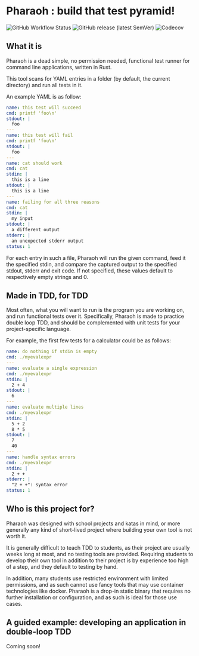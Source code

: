 # Pharaoh : build that test pyramid!

![GitHub Workflow Status](https://img.shields.io/github/workflow/status/chewie/pharaoh/ci)
![GitHub release (latest SemVer)](https://img.shields.io/github/v/release/chewie/pharaoh)
![Codecov](https://img.shields.io/codecov/c/github/chewie/pharaoh)

## What it is

Pharaoh is a dead simple, no permission needed, functional test runner for
command line applications, written in Rust.

This tool scans for YAML entries in a folder (by default, the current
directory) and run all tests in it.

An example YAML is as follow:

~~~yaml
name: this test will succeed
cmd: printf 'foo\n'
stdout: |
  foo
---
name: this test will fail
cmd: printf 'fou\n'
stdout: |
  foo
---
name: cat should work
cmd: cat
stdin: |
  this is a line
stdout: |
  this is a line
---
name: failing for all three reasons
cmd: cat
stdin: |
  my input
stdout: |
  a different output
stderr: |
  an unexpected stderr output
status: 1
~~~

For each entry in such a file, Pharaoh will run the given command, feed it the
specified stdin, and compare the captured output to the specified stdout,
stderr and exit code. If not specified, these values default to respectively
empty strings and 0.

## Made in TDD, for TDD

Most often, what you will want to run is the program you are working on, and
run functional tests over it. Specifically, Pharaoh is made to practice double
loop TDD, and should be complemented with unit tests for your project-specific
language.

For example, the first few tests for a calculator could be as follows:

~~~yaml
name: do nothing if stdin is empty
cmd: ./myevalexpr
---
name: evaluate a single expression
cmd: ./myevalexpr
stdin: |
  2 + 4
stdout: |
  6
---
name: evaluate multiple lines
cmd: ./myevalexpr
stdin: |
  5 + 2
  8 * 5
stdout: |
  7
  40
---
name: handle syntax errors
cmd: ./myevalexpr
stdin: |
  2 + +
stderr: |
  "2 + +": syntax error
status: 1
~~~

## Who is this project for?

Pharaoh was designed with school projects and katas in mind, or more generally
any kind of short-lived project where building your own tool is not worth it.

It is generally difficult to teach TDD to students, as their project are
usually weeks long at most, and no testing tools are provided. Requiring
students to develop their own tool in addition to their project is by
experience too high of a step, and they default to testing by hand.

In addition, many students use restricted environment with limited permissions,
and as such cannot use fancy tools that may use container technologies like
docker. Pharaoh is a drop-in static binary that requires no further
installation or configuration, and as such is ideal for those use cases.

## A guided example: developing an application in double-loop TDD

Coming soon!
